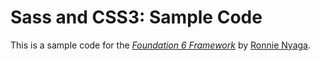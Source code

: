 # Sass and CSS3: Sample Code

This is a sample code for the
[*Foundation 6 Framework*](http://foundation.zurb.com/)
by [Ronnie Nyaga](mailto://rnyaga@cytonn.com).
